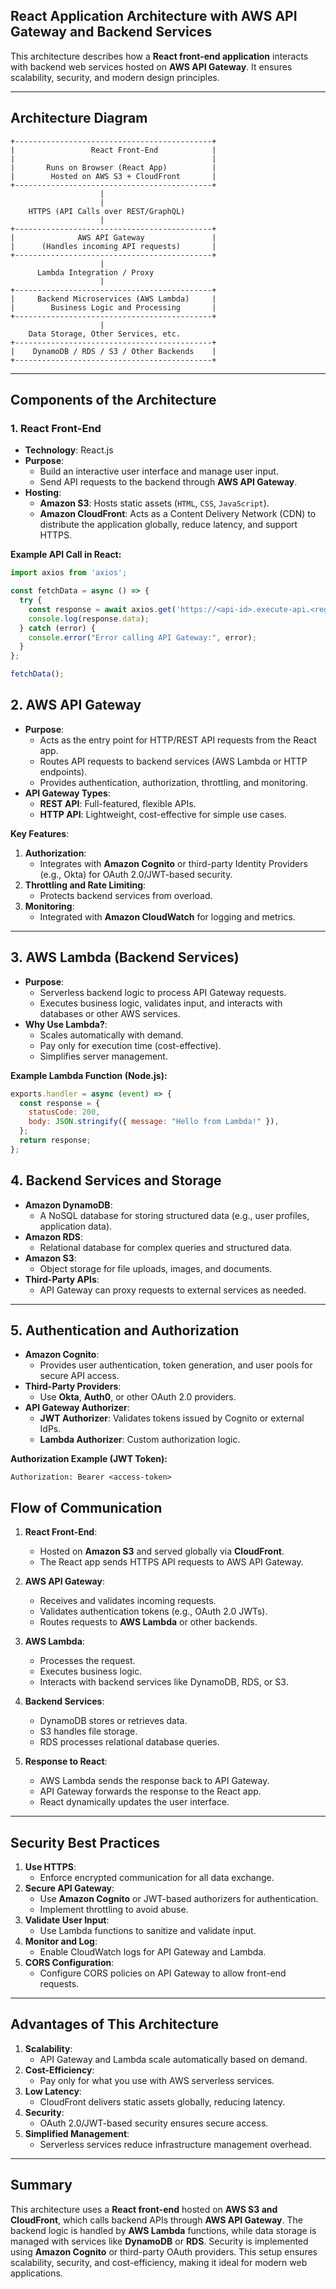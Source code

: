 ## **React Application Architecture with AWS API Gateway and Backend Services**

This architecture describes how a **React front-end application** interacts with backend web services hosted on **AWS API Gateway**. It ensures scalability, security, and modern design principles.

---

## **Architecture Diagram**

```
+--------------------------------------------+
|                 React Front-End            |
|                                            |
|       Runs on Browser (React App)          |
|        Hosted on AWS S3 + CloudFront       |
+--------------------------------------------+
                    |
                    |
    HTTPS (API Calls over REST/GraphQL)
                    |
+--------------------------------------------+
|              AWS API Gateway               |
|      (Handles incoming API requests)       |
+--------------------------------------------+
                    |
      Lambda Integration / Proxy
                    |
+--------------------------------------------+
|     Backend Microservices (AWS Lambda)     |
|        Business Logic and Processing       |
+--------------------------------------------+
                    |
    Data Storage, Other Services, etc.
+--------------------------------------------+
|    DynamoDB / RDS / S3 / Other Backends    |
+--------------------------------------------+
```

---

## **Components of the Architecture**

### **1. React Front-End**
- **Technology**: React.js
- **Purpose**:
    - Build an interactive user interface and manage user input.
    - Send API requests to the backend through **AWS API Gateway**.
- **Hosting**:
    - **Amazon S3**: Hosts static assets (`HTML`, `CSS`, `JavaScript`).
    - **Amazon CloudFront**: Acts as a Content Delivery Network (CDN) to distribute the application globally, reduce latency, and support HTTPS.

**Example API Call in React:**
```javascript
import axios from 'axios';

const fetchData = async () => {
  try {
    const response = await axios.get('https://<api-id>.execute-api.<region>.amazonaws.com/prod/resource');
    console.log(response.data);
  } catch (error) {
    console.error("Error calling API Gateway:", error);
  }
};

fetchData();
```
## **2. AWS API Gateway**
- **Purpose**:
    - Acts as the entry point for HTTP/REST API requests from the React app.
    - Routes API requests to backend services (AWS Lambda or HTTP endpoints).
    - Provides authentication, authorization, throttling, and monitoring.
- **API Gateway Types**:
    - **REST API**: Full-featured, flexible APIs.
    - **HTTP API**: Lightweight, cost-effective for simple use cases.

**Key Features**:
1. **Authorization**:
    - Integrates with **Amazon Cognito** or third-party Identity Providers (e.g., Okta) for OAuth 2.0/JWT-based security.
2. **Throttling and Rate Limiting**:
    - Protects backend services from overload.
3. **Monitoring**:
    - Integrated with **Amazon CloudWatch** for logging and metrics.

---

## **3. AWS Lambda (Backend Services)**
- **Purpose**:
    - Serverless backend logic to process API Gateway requests.
    - Executes business logic, validates input, and interacts with databases or other AWS services.
- **Why Use Lambda?**:
    - Scales automatically with demand.
    - Pay only for execution time (cost-effective).
    - Simplifies server management.

**Example Lambda Function (Node.js):**
```javascript
exports.handler = async (event) => {
  const response = {
    statusCode: 200,
    body: JSON.stringify({ message: "Hello from Lambda!" }),
  };
  return response;
};
```
## **4. Backend Services and Storage**
- **Amazon DynamoDB**:
    - A NoSQL database for storing structured data (e.g., user profiles, application data).
- **Amazon RDS**:
    - Relational database for complex queries and structured data.
- **Amazon S3**:
    - Object storage for file uploads, images, and documents.
- **Third-Party APIs**:
    - API Gateway can proxy requests to external services as needed.

---

## **5. Authentication and Authorization**
- **Amazon Cognito**:
    - Provides user authentication, token generation, and user pools for secure API access.
- **Third-Party Providers**:
    - Use **Okta**, **Auth0**, or other OAuth 2.0 providers.
- **API Gateway Authorizer**:
    - **JWT Authorizer**: Validates tokens issued by Cognito or external IdPs.
    - **Lambda Authorizer**: Custom authorization logic.

**Authorization Example (JWT Token):**
```http
Authorization: Bearer <access-token>
```
## **Flow of Communication**

1. **React Front-End**:
    - Hosted on **Amazon S3** and served globally via **CloudFront**.
    - The React app sends HTTPS API requests to AWS API Gateway.

2. **AWS API Gateway**:
    - Receives and validates incoming requests.
    - Validates authentication tokens (e.g., OAuth 2.0 JWTs).
    - Routes requests to **AWS Lambda** or other backends.

3. **AWS Lambda**:
    - Processes the request.
    - Executes business logic.
    - Interacts with backend services like DynamoDB, RDS, or S3.

4. **Backend Services**:
    - DynamoDB stores or retrieves data.
    - S3 handles file storage.
    - RDS processes relational database queries.

5. **Response to React**:
    - AWS Lambda sends the response back to API Gateway.
    - API Gateway forwards the response to the React app.
    - React dynamically updates the user interface.

---

## **Security Best Practices**
1. **Use HTTPS**:
    - Enforce encrypted communication for all data exchange.
2. **Secure API Gateway**:
    - Use **Amazon Cognito** or JWT-based authorizers for authentication.
    - Implement throttling to avoid abuse.
3. **Validate User Input**:
    - Use Lambda functions to sanitize and validate input.
4. **Monitor and Log**:
    - Enable CloudWatch logs for API Gateway and Lambda.
5. **CORS Configuration**:
    - Configure CORS policies on API Gateway to allow front-end requests.

---

## **Advantages of This Architecture**
1. **Scalability**:
    - API Gateway and Lambda scale automatically based on demand.
2. **Cost-Efficiency**:
    - Pay only for what you use with AWS serverless services.
3. **Low Latency**:
    - CloudFront delivers static assets globally, reducing latency.
4. **Security**:
    - OAuth 2.0/JWT-based security ensures secure access.
5. **Simplified Management**:
    - Serverless services reduce infrastructure management overhead.

---

## **Summary**

This architecture uses a **React front-end** hosted on **AWS S3 and CloudFront**, which calls backend APIs through **AWS API Gateway**. The backend logic is handled by **AWS Lambda** functions, while data storage is managed with services like **DynamoDB** or **RDS**. Security is implemented using **Amazon Cognito** or third-party OAuth providers. This setup ensures scalability, security, and cost-efficiency, making it ideal for modern web applications.

